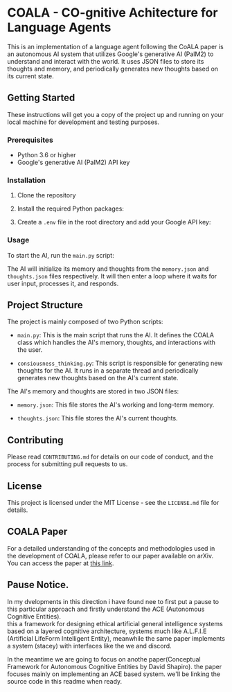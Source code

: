# COALA - CO-gnitive Achitecture for Language Agents

This is an implementation of a language agent following the CoALA paper is an autonomous AI system that utilizes Google's generative AI (PalM2) to understand and interact with the world. It uses JSON files to store its thoughts and memory, and periodically generates new thoughts based on its current state.

## Getting Started

These instructions will get you a copy of the project up and running on your local machine for development and testing purposes.

### Prerequisites

- Python 3.6 or higher
- Google's generative AI (PalM2) API key

### Installation

1. Clone the repository
2. Install the required Python packages:

3. Create a `.env` file in the root directory and add your Google API key:

### Usage

To start the AI, run the `main.py` script:

The AI will initialize its memory and thoughts from the `memory.json` and `thoughts.json` files respectively. It will then enter a loop where it waits for user input, processes it, and responds.

## Project Structure

The project is mainly composed of two Python scripts:

- `main.py`: This is the main script that runs the AI. It defines the COALA class which handles the AI's memory, thoughts, and interactions with the user.

- `consiousness_thinking.py`: This script is responsible for generating new thoughts for the AI. It runs in a separate thread and periodically generates new thoughts based on the AI's current state.

The AI's memory and thoughts are stored in two JSON files:

- `memory.json`: This file stores the AI's working and long-term memory.

- `thoughts.json`: This file stores the AI's current thoughts.

## Contributing

Please read `CONTRIBUTING.md` for details on our code of conduct, and the process for submitting pull requests to us.

## License

This project is licensed under the MIT License - see the `LICENSE.md` file for details.

## COALA Paper

For a detailed understanding of the concepts and methodologies used in the development of COALA, please refer to our paper available on arXiv. You can access the paper at [this link](https://arxiv.org/abs/2309.02427).


## Pause Notice.
In my dvelopments in this direction i have found nee to first put a pause to this particular approach and firstly understand the ACE (Autonomous Cognitive Entities).   
this a framework for designing ethical artificial general intelligence systems based on a layered cognitive architecture, systems much like A.L.F.I.E (Artificial LifeForm Intelligent Entity), meanwhile the same paper implements a system (stacey) with interfaces like the we and discord.  

In the meantime we are going to focus on anothe paper(Conceptual Framework for Autonomous Cognitive Entities by David Shapiro). the paper focuses mainly on implementing an ACE based system. we'll be linking the source code in this readme when ready.